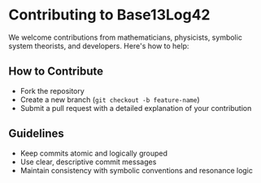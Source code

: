 # Contributing to Base13Log42

We welcome contributions from mathematicians, physicists, symbolic system theorists, and developers. Here's how to help:

## How to Contribute
- Fork the repository
- Create a new branch (`git checkout -b feature-name`)
- Submit a pull request with a detailed explanation of your contribution

## Guidelines
- Keep commits atomic and logically grouped
- Use clear, descriptive commit messages
- Maintain consistency with symbolic conventions and resonance logic
